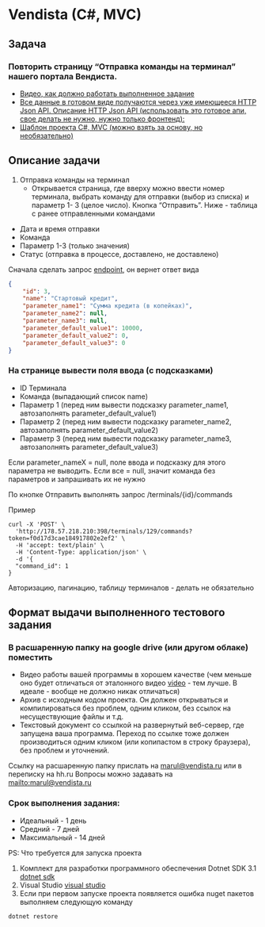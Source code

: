 # Vendista (C#, MVC)

## Задача

### Повторить страницу “Отправка команды на терминал” нашего портала Вендиста.
* [Видео, как должно работать выполненное задание](https://drive.google.com/file/d/1v6s1YePSDxN_nNzBKmZHJ-DFTWXjsErV)
* [Все данные в готовом виде получаются через уже имеющееся HTTP Json API. Описание HTTP Json API (использовать это готовое апи, свое делать не нужно, нужно только фронтенд):](https://docs.google.com/document/d/1RR9j7tk34-aM5hZZjO6jr4xf7EWc9qMG)
* [Шаблон проекта C#, MVC (можно взять за основу, но необязательно)](https://drive.google.com/file/d/19T6c9MjX5zr6O03dIAGM4FFaOxsCvS4y )

## Описание задачи
1. Отправка команды на терминал
	* Открывается страница, где вверху можно ввести номер терминала, выбрать команду для отправки (выбор из списка) и параметр 1- 3 (целое число). Кнопка “Отправить”. 
Ниже - таблица с ранее отправленными командами
* Дата и время отправки
* Команда
* Параметр 1-3 (только значения)
* Статус (отправка в процессе, доставлено, не доставлено)

Сначала сделать запрос [endpoint](http://178.57.218.210:398/commands/types), он вернет ответ вида
```json
{
	"id": 3,
	"name": "Стартовый кредит",
	"parameter_name1": "Сумма кредита (в копейках)",
	"parameter_name2": null,
	"parameter_name3": null,
	"parameter_default_value1": 10000,
	"parameter_default_value2": 0,
	"parameter_default_value3": 0
}
```

### На странице вывести поля ввода (с подсказками)
 * ID Терминала 
 * Команда (выпадающий список name)
 * Параметр 1 (перед ним вывести подсказку parameter_name1, автозаполнять parameter_default_value1)
 * Параметр 2 (перед ним вывести подсказку parameter_name2, автозаполнять parameter_default_value2)
 * Параметр 3 (перед ним вывести подсказку parameter_name3, автозаполнять parameter_default_value3)

Если parameter_nameX = null, поле ввода и подсказку для этого параметра не выводить. Если все = null, значит команда без параметров и запрашивать их не нужно

По кнопке Отправить выполнять запрос /terminals/{id}/commands

Пример

```shell
curl -X 'POST' \
  'http://178.57.218.210:398/terminals/129/commands?token=f0d17d3cae184917802e2ef2' \
  -H 'accept: text/plain' \
  -H 'Content-Type: application/json' \
  -d '{
  "command_id": 1
}
```

Авторизацию, пагинацию, таблицу терминалов - делать не обязательно

## Формат выдачи выполненного тестового задания

### В расшаренную папку на google drive (или другом облаке) поместить
* Видео работы вашей программы в хорошем качестве (чем меньше оно будет отличаться от эталонного видео [video](https://drive.google.com/file/d/1v6s1YePSDxN_nNzBKmZHJ-DFTWXjsErV) - тем лучше. В идеале - вообще не должно никак отличаться)
* Архив с исходным кодом проекта. Он должен открываться и компилироваться без проблем, одним кликом, без ссылок на несуществующие файлы и т.д.
* Текстовый документ со ссылкой на развернутый веб-сервер, где запущена ваша программа. Переход по ссылке тоже должен производиться одним кликом (или копипастом в строку браузера), без проблем и уточнений.

Ссылку на расшаренную папку прислать на [marul@vendista.ru](mailto:marul@vendista.ru) или в переписку на hh.ru 
Вопросы можно задавать на [mailto:marul@vendista.ru](mailto:marul@vendista.ru)

### Срок выполнения задания:
* Идеальный - 1 день
* Средний - 7 дней
* Максимальный - 14 дней


PS: Что требуется для запуска проекта
1. Комплект для разработки программного обеспечения Dotnet SDK 3.1 [dotnet sdk](https://dotnet.microsoft.com/en-us/download/dotnet/thank-you/sdk-3.1.426-windows-x64-installer)
2. Visual Studio [visual studio](https://visualstudio.microsoft.com/thank-you-downloading-visual-studio/?sku=Community&channel=Release&version=VS2022&source=VSLandingPage&cid=2414&workload=dotnetwebcloud&flight=FlipMacCodeCF;35d&installerFlight=FlipMacCodeCF;35d&passive=false#dotnet)
3. Если при первом запуске проекта появляется ошибка nuget пакетов выполняем следующую команду
```shell
dotnet restore
```